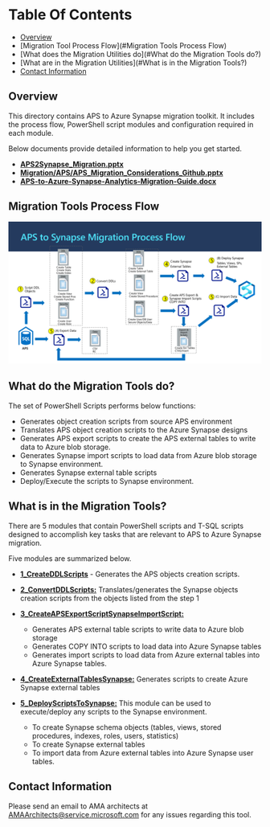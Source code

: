 
# **Table Of Contents**
 - [Overview](#overview) 
 - [Migration Tool Process Flow](#Migration Tools Process Flow)
 - [What does the Migration Utilities do](#What do the Migration Tools do?)
 - [What are in the Migration Utilities](#What is in the Migration Tools?)
  - [Contact Information](#contact-information)



## Overview

This directory contains APS to Azure Synapse migration toolkit. It includes the process flow, PowerShell script modules and configuration required in each module.

Below documents provide detailed information to help you get started.

- [**APS2Synapse_Migration.pptx**](APS2Synapse_Migration.pptx) 
- [**Migration/APS/APS_Migration_Considerations_Github.pptx**](APS_Migration_Considerations_Github.pptx) 
- [**APS-to-Azure-Synapse-Analytics-Migration-Guide.docx**](APS-to-Azure-Synapse-Analytics-Migration-Guide.docx) 




## Migration Tools Process Flow

![Tool Processflow](Images/ProcessFlow_v2.PNG)

## What do the Migration Tools do?

The set of PowerShell Scripts performs below functions:

- Generates object creation scripts from source APS environment
- Translates APS object creation scripts to the Azure Synapse designs
- Generates APS export scripts to create the APS external tables to write data to Azure blob storage.
- Generates Synapse import scripts to load data from Azure blob storage to Synapse environment.
- Generates Synapse external table scripts
- Deploy/Execute the scripts to Synapse environment.



## What is in the Migration Tools?

There are 5 modules that contain PowerShell scripts and T-SQL scripts designed to accomplish key tasks that are relevant to APS to Azure Synapse migration.

Five modules are summarized below.

- [**1_CreateDDLScripts**](1_CreateDDLScripts/readme.md) - Generates the APS objects creation scripts.

- [**2_ConvertDDLScripts:**](2_ConvertDDLScripts/readme.md) Translates/generates the Synapse objects creation scripts from the objects listed from the step 1

- [**3_CreateAPSExportScriptSynapseImportScript:**](3_CreateAPSExportScriptSynapseImportScript/readme.md) 
    
    - Generates APS external table scripts to write data to Azure blob storage
    - Generates COPY INTO scripts to load data into Azure Synapse tables 
    - Generates import scripts to load data from Azure external tables into Azure Synapse tables.
    
- [**4_CreateExternalTablesSynapse:**](4_CreateExternalTablesSynapse/readme.md) Generates scripts to create Azure Synapse external tables

- [**5_DeployScriptsToSynapse:**](5_DeployScriptsToSynapse/readme.md) 
    This module can be used to execute/deploy any scripts to the Synapse environment.
    
    - To create Synapse schema objects (tables, views, stored procedures, indexes, roles, users, statistics)
    - To create Synapse external tables
    - To import data from Azure external tables into Azure Synapse user tables.
    
    

## Contact Information

Please send an email to AMA architects at <AMAArchitects@service.microsoft.com> for any issues regarding this tool.

